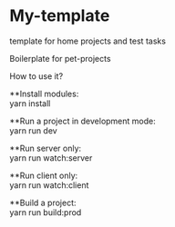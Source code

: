 # My-template
template for home projects and test tasks

Boilerplate for pet-projects

How to use it?

**Install modules:  
yarn install

**Run a project in development mode:  
yarn run dev

**Run server only:  
yarn run watch:server

**Run client only:  
yarn run watch:client

**Build a project:  
yarn run build:prod
